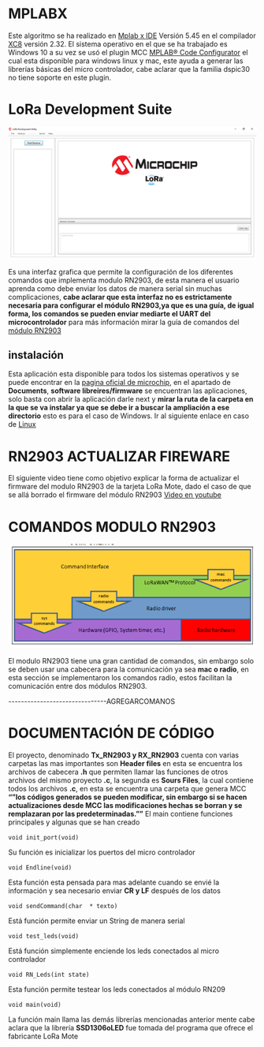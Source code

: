 # MPLABX
Este algoritmo se ha realizado en [Mplab x IDE](https://www.microchip.com/en-us/development-tools-tools-and-software/mplab-x-ide) Versión 5.45 en el compilador [XC8]( https://www.microchip.com/en-us/development-tools-tools-and-software/mplab-xc-compilers) versión 2.32. El sistema operativo en el que se ha trabajado es Windows 10 a su vez se usó el plugin MCC [MPLAB® Code Configurator]( https://www.microchip.com/en-us/development-tools-tools-and-software/embedded-software-center/mplab-code-configurator) el cual esta disponible para windows linux y mac, este ayuda a generar las librerías básicas del micro controlador, cabe aclarar que la familia dspic30 no tiene soporte en este plugin.

# LoRa Development Suite
![lora suit](https://github.com/HaroldMurcia/Channel_IoT/blob/master/Documents/imagenes/lora%20suit.PNG)

Es una interfaz grafica que permite la configuración de los diferentes comandos que implementa modulo RN2903, de esta manera el usuario aprenda como debe enviar los datos de manera serial sin muchas complicaciones, **cabe aclarar que esta interfaz no es estrictamente necesaria para configurar el módulo RN2903,ya que es una guía, de igual forma, los comandos se pueden enviar mediarte el UART del microcontrolador** para más información  mirar la guía de comandos del [módulo RN2903]( https://ww1.microchip.com/downloads/en/DeviceDoc/RN2903%20LoRa%20Technology%20Module%20Command%20Reference%20User%20Guide-40001811B.pdf)

## instalación
Esta aplicación esta disponible para todos los sistemas operativos y se puede encontrar en la [pagina oficial de microchip]( https://www.microchip.com/wwwproducts/en/RN2903), en el apartado de **Documents**, **software libreires/firmware** se encuentran las aplicaciones, solo basta con abrir la aplicación darle next y **mirar la ruta de la carpeta en la que se va instalar ya que se debe ir a buscar la ampliación a ese  directorio** esto es para el caso de Windows. Ir al siguiente enlace en caso de [Linux
]( https://www.gaggl.com/2018/04/microchip-lorawan-development-utility-on-ubuntu/)

# RN2903 ACTUALIZAR FIREWARE
El siguiente video tiene como objetivo explicar la forma de actualizar el firmware del modulo RN2903 de la tarjeta LoRa Mote, dado el caso de que se allá borrado el firmware del módulo RN2903 [Video en youtube](https://youtu.be/kyjtmIkalMk)

# COMANDOS MODULO RN2903
![commands interface](https://github.com/HaroldMurcia/Channel_IoT/blob/master/Documents/imagenes/commands%20%20interface.PNG)

El modulo RN2903 tiene una gran cantidad de comandos, sin embargo solo se deben usar una cabecera para la comunicación ya sea **mac o radio**, en esta sección se implementaron los comandos radio, estos facilitan la comunicación entre dos módulos RN2903.

-------------------------------AGREGARCOMANOS 


# DOCUMENTACIÓN DE CÓDIGO 
El proyecto, denominado **Tx_RN2903 y RX_RN2903** cuenta con varias carpetas las mas importantes son **Header files** en esta se encuentra los archivos de cabecera **.h** que permiten llamar las funciones de otros archivos del mismo proyecto **.c**, la segunda es **Sours Files**, la cual contiene todos los archivos **.c**, en esta se encuentra una carpeta que genera MCC **“”los códigos generados se pueden modificar, sin embargo si se hacen actualizaciones desde MCC las modificaciones hechas se borran y se remplazaran por las predeterminadas.””**
El main contiene funciones principales y algunas que se han creado 

```
void init_port(void)
```
Su función es inicializar los puertos del micro controlador 
```
void Endline(void)
```
Esta función esta pensada para mas adelante cuando se envié la información y sea necesario enviar  **CR y LF** después de los datos 
```
void sendCommand(char  * texto)
```
Está función permite enviar un String de manera serial 
```
void test_leds(void)
```
Está función simplemente enciende los leds conectados al micro controlador
```
void RN_Leds(int state)
```
Esta función permite testear los leds conectados al módulo RN209
```
void main(void) 
```
La función main llama las demás librerías mencionadas anterior mente cabe aclara que la librería **SSD1306oLED** fue tomada del programa que ofrece el fabricante LoRa Mote
